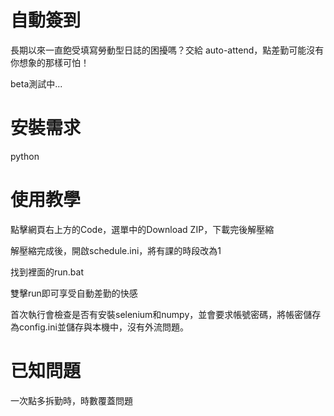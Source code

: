 # 自動簽到

長期以來一直飽受填寫勞動型日誌的困擾嗎？交給 auto-attend，點差勤可能沒有你想象的那樣可怕！

beta測試中...

# 安裝需求

python

# 使用教學

點擊網頁右上方的Code，選單中的Download ZIP，下載完後解壓縮

解壓縮完成後，開啟schedule.ini，將有課的時段改為1

找到裡面的run.bat

雙擊run即可享受自動差勤的快感

首次執行會檢查是否有安裝selenium和numpy，並會要求帳號密碼，將帳密儲存為config.ini並儲存與本機中，沒有外流問題。

# 已知問題

一次點多拆勤時，時數覆蓋問題
